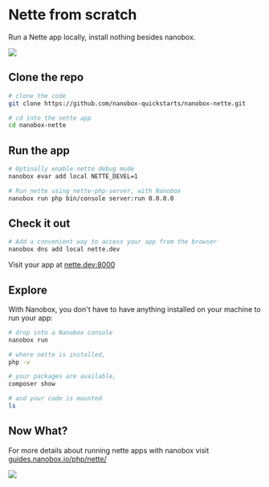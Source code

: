 # Nette from scratch

Run a Nette app locally, install nothing besides nanobox.

<a href="https://nanobox.io/download"><img src="https://guides.nanobox.io/assets/quickstart-icons/download.png" /></a>


## Clone the repo

```bash
# clone the code
git clone https://github.com/nanobox-quickstarts/nanobox-nette.git

# cd into the nette app
cd nanobox-nette
```

## Run the app

```bash
# Optinally enable nette debug mode
nanobox evar add local NETTE_DEVEL=1

# Run nette using nette-php-server, with Nanobox
nanobox run php bin/console server:run 0.0.0.0
```

## Check it out

```bash
# Add a convenient way to access your app from the browser
nanobox dns add local nette.dev
```

Visit your app at <a href="http://nette.dev:8000" target="\_blank">nette.dev:8000</a>

## Explore

With Nanobox, you don't have to have anything installed on your machine to run your app:

```bash
# drop into a Nanobox console
nanobox run

# where nette is installed,
php -v

# your packages are available,
composer show

# and your code is mounted
ls
```

## Now What?
For more details about running nette apps with nanobox visit [guides.nanobox.io/php/nette/](https://guides.nanobox.io/php/nette/)

<a href="https://nanobox.io"><img src="https://guides.nanobox.io/assets/quickstart-icons/footer.png" /></a>
